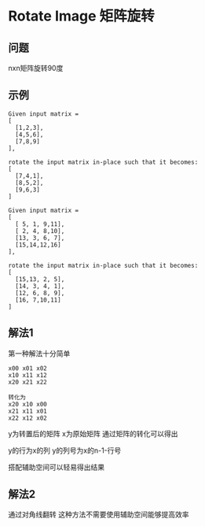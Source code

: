 # Rotate Image 矩阵旋转

## 问题
nxn矩阵旋转90度

## 示例

```
Given input matrix = 
[
  [1,2,3],
  [4,5,6],
  [7,8,9]
],

rotate the input matrix in-place such that it becomes:
[
  [7,4,1],
  [8,5,2],
  [9,6,3]
]
```

```
Given input matrix =
[
  [ 5, 1, 9,11],
  [ 2, 4, 8,10],
  [13, 3, 6, 7],
  [15,14,12,16]
], 

rotate the input matrix in-place such that it becomes:
[
  [15,13, 2, 5],
  [14, 3, 4, 1],
  [12, 6, 8, 9],
  [16, 7,10,11]
]
```

## 解法1

第一种解法十分简单

```
x00	x01	x02
x10 x11 x12
x20 x21 x22

转化为
x20 x10 x00
x21 x11 x01
x22 x12 x02

```
y为转置后的矩阵
x为原始矩阵
通过矩阵的转化可以得出  

y的行为x的列
y的列号为x的n-1-行号

搭配辅助空间可以轻易得出结果


## 解法2

通过对角线翻转 这种方法不需要使用辅助空间能够提高效率